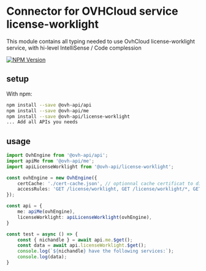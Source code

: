 # Connector for OVHCloud service license-worklight

This module contains all typing needed to use OvhCloud license-worklight service, with hi-level IntelliSense / Code complession

[![NPM Version](https://img.shields.io/npm/v/@ovh-api/license-worklight.svg?style=flat)](https://www.npmjs.org/package/@ovh-api/license-worklight)

## setup

With npm:
````bash
npm install --save @ovh-api/api
npm install --save @ovh-api/me
npm install --save @ovh-api/license-worklight
... Add all APIs you needs
````

## usage

````typescript
import OvhEngine from '@ovh-api/api';
import apiMe from '@ovh-api/me';
import apiLicenseWorklight from '@ovh-api/license-worklight';

const ovhEngine = new OvhEngine({ 
    certCache: './cert-cache.json', // optionnal cache certificat to disk
    accessRules: 'GET /license/worklight, GET /license/worklight/*, GET /me', // optionnal limit the requested privileges.
});

const api = {
    me: apiMe(ovhEngine),
    licenseWorklight: apiLicenseWorklight(ovhEngine),
}

const test = async () => {
    const { nichandle } = await api.me.$get();
    const data = await api.licenseWorklight.$get();
    console.log(`${nichandle} have the following services:`);
    console.log(data);
}

````